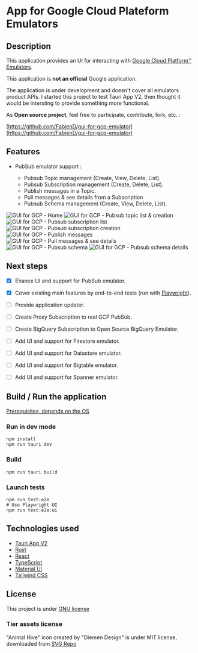 # App for Google Cloud Plateform Emulators

## Description

This application provides an UI for interacting with [Google Cloud Platform™ Emulators](https://cloud.google.com/sdk/gcloud/reference/beta/emulators).

This application is **not an official** Google application.

The application is under development and doesn't cover all emulators product APIs. I started this project to test Tauri App V2, then thought it would be intersting to provide something more functional.

As **Open source project**, feel free to participate, contribute, fork, etc. :

[https://github.com/FabienD/gui-for-gcp-emulator](https://github.com/FabienD/gui-for-gcp-emulator)

## Features

- PubSub emulator support :

  - Pubsub Topic management (Create, View, Delete, List).
  - Pubsub Subscription management (Create, Delete, List).
  - Publish messages in a Topic.
  - Pull messages & see details from a Subscription
  - Pubsub Schema management (Create, View, Delete, List).

![GUI for GCP - Home](./doc/assets/gcp_gui_home.png)
![GUI for GCP - Pubsub topic list & creation](./doc/assets/gcp_gui_pubsub_topic_create.png)
![GUI for GCP - Pubsub subscription list](./doc/assets/gcp_gui_pubsub_subscription.png)
![GUI for GCP - Pubsub subscription creation](./doc/assets/gcp_gui_pubsub_subscription_create.png)
![GUI for GCP - Publish messages](./doc/assets/gcp_gui_pubsub_topic_publish.png)
![GUI for GCP - Pull messages & see details](./doc/assets/gcp_gui_pubsub_subscription_pull_message.png)
![GUI for GCP - Pubsub schema](./doc/assets/gcp_gui_pubsub_schema_create.png)
![GUI for GCP - Pubsub schema details](./doc/assets/gcp_gui_pubsub_schema_details.png)

## Next steps

- [x] Ehance UI and support for PubSub emulator.
- [x] Cover existing main features by end-to-end tests (run with [Playwright](https://playwright.dev/)).
- [ ] Provide application updater.

- [ ] Create Proxy Subscription to real GCP PubSub.
- [ ] Create BigQuery Subscription to Open Source BigQuery Emulator.

- [ ] Add UI and support for Firestore emulator.
- [ ] Add UI and support for Datastore emulator.
- [ ] Add UI and support for Bigtable emulator.
- [ ] Add UI and support for Spanner emulator.

## Build / Run the application

[Prerequisites, depends on the OS](https://v2.tauri.app/fr/start/prerequisites/)

### Run in dev mode

```shell
npm install
npm run tauri dev
```

### Build

```shell
npm run tauri build
```

### Launch tests

```shell
npm run test:e2e
# Use Playwright UI
npm run test:e2e:ui
```

## Technologies used

- [Tauri App V2](https://v2.tauri.app/)
- [Rust](https://www.rust-lang.org/)
- [React](https://react.dev/)
- [TypeScript](https://www.typescriptlang.org/)
- [Material UI](https://material-ui.com/)
- [Tailwind CSS](https://tailwindcss.com/)


## License

This project is under [GNU license](LICENSE)

### Tier assets license

"Animal Hive" icon created by "Diemen Design" is under MIT license, downloaded from [SVG Repo](https://www.svgrepo.com)